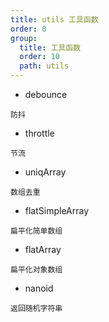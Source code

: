 ```yaml
---
title: utils 工具函数
order: 0
group:
  title: 工具函数
  order: 10
  path: utils
---
```



* debounce 

`防抖`
 
*  throttle

`节流` 

* uniqArray 

`数组去重`

* flatSimpleArray

`扁平化简单数组`

* flatArray

`扁平化对象数组`

* nanoid

`返回随机字符串` 
